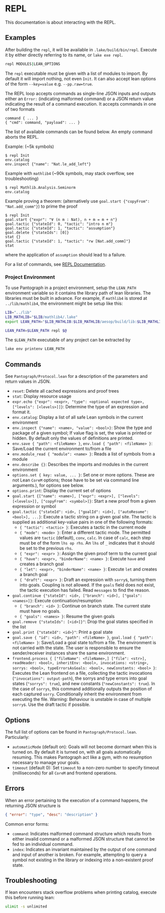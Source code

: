 # REPL

This documentation is about interacting with the REPL.

## Examples

After building the `repl`, it will be available in `.lake/build/bin/repl`.
Execute it by either directly referring to its name, or `lake exe repl`.

``` sh
repl MODULES|LEAN_OPTIONS
```

The `repl` executable must be given with a list of modules to import. By default
it will import nothing, not even `Init`. It can also accept lean options of the
form `--key=value` e.g. `--pp.raw=true`.

The REPL loop accepts commands as single-line JSON inputs and outputs either an
`Error:` (indicating malformed command) or a JSON return value indicating the
result of a command execution. It accepts commands in one of two formats

```
command { ... }
{ "cmd": command, "payload": ... }
```

The list of available commands can be found below. An empty command aborts the
REPL.

Example: (~5k symbols)
```
$ repl Init
env.catalog
env.inspect {"name": "Nat.le_add_left"}
```

Example with `mathlib4` (~90k symbols, may stack overflow, see troubleshooting)

```
$ repl Mathlib.Analysis.Seminorm
env.catalog
```

Example proving a theorem: (alternatively use `goal.start {"copyFrom": "Nat.add_comm"}`)
to prime the proof

```
$ repl Init
goal.start {"expr": "∀ (n m : Nat), n + m = m + n"}
goal.tactic {"stateId": 0, "tactic": "intro n m"}
goal.tactic {"stateId": 1, "tactic": "assumption"}
goal.delete {"stateIds": [0]}
stat {}
goal.tactic {"stateId": 1, "tactic": "rw [Nat.add_comm]"}
stat
```
where the application of `assumption` should lead to a failure.

For a list of commands, see [REPL Documentation](doc/repl.md).

### Project Environment

To use Pantograph in a project environment, setup the `LEAN_PATH` environment
variable so it contains the library path of lean libraries. The libraries must
be built in advance. For example, if `mathlib4` is stored at `../lib/mathlib4`,
the environment might be setup like this:

``` sh
LIB="../lib"
LIB_MATHLIB="$LIB/mathlib4/.lake"
export LEAN_PATH="$LIB_MATHLIB:$LIB_MATHLIB/aesop/build/lib:$LIB_MATHLIB/Qq/build/lib:$LIB_MATHLIB/std/build/lib"

LEAN_PATH=$LEAN_PATH repl $@
```
The `$LEAN_PATH` executable of any project can be extracted by
``` sh
lake env printenv LEAN_PATH
```

## Commands

See `Pantograph/Protocol.lean` for a description of the parameters and return values in JSON.
* `reset`: Delete all cached expressions and proof trees
* `stat`: Display resource usage
* `expr.echo {"expr": <expr>, "type": <optional expected type>, ["levels": [<levels>]]}`: Determine the
  type of an expression and format it.
* `env.catalog`: Display a list of all safe Lean symbols in the current environment
* `env.inspect {"name": <name>, "value": <bool>}`: Show the type and package of a
  given symbol; If value flag is set, the value is printed or hidden. By default
  only the values of definitions are printed.
* `env.save { "path": <fileName> }`, `env.load { "path": <fileName> }`: Save/Load the
  current environment to/from a file
* `env.module_read { "module": <name> }`: Reads a list of symbols from a module
* `env.describe {}`: Describes the imports and modules in the current environment
* `options.set { key: value, ... }`: Set one or more options. These are not Lean
  `CoreM` options; those have to be set via command line arguments.), for
  options see below.
* `options.print`: Display the current set of options
* `goal.start {["name": <name>], ["expr": <expr>], ["levels": [<levels>]], ["copyFrom": <symbol>]}`:
  Start a new proof from a given expression or symbol
* `goal.tactic {"stateId": <id>, ["goalId": <id>], ["autoResume": <bool>], ...}`:
  Execute a tactic string on a given goal site. The tactic is supplied as additional
  key-value pairs in one of the following formats:
  - `{ "tactic": <tactic> }`: Executes a tactic in the current mode
  - `{ "mode": <mode> }`: Enter a different tactic mode. The permitted values
    are `tactic` (default), `conv`, `calc`. In case of `calc`, each step must
    be of the form `lhs op rhs`. An `lhs` of `_` indicates that it should be set
    to the previous `rhs`.
  - `{ "expr": <expr> }`: Assign the given proof term to the current goal
  - `{ "have": <expr>, "binderName": <name> }`: Execute `have` and creates a branch goal
  - `{ "let": <expr>, "binderName": <name> }`: Execute `let` and creates a branch goal
  - `{ "draft": <expr> }`: Draft an expression with `sorry`s, turning them into
    goals. Coupling is not allowed.
  If the `goals` field does not exist, the tactic execution has failed. Read
  `messages` to find the reason.
* `goal.continue {"stateId": <id>, ["branch": <id>], ["goals": <names>]}`:
  Execute continuation/resumption
  - `{ "branch": <id> }`: Continue on branch state. The current state must have no goals.
  - `{ "goals": <names> }`: Resume the given goals
* `goal.remove {"stateIds": [<id>]}"`: Drop the goal states specified in the list
* `goal.print {"stateId": <id>}"`: Print a goal state
* `goal.save { "id": <id>, "path": <fileName> }`, `goal.load { "path": <fileName> }`:
  Save/Load a goal state to/from a file. The environment is not carried with the
  state. The user is responsible to ensure the sender/receiver instances share
  the same environment.
* `frontend.process { ["fileName": <fileName>,] ["file": <str>], readHeader: <bool>, inheritEnv: <bool>, invocations:
  <string>, sorrys: <bool>, typeErrorsAsGoals: <bool>, newConstants: <bool> }`:
  Executes the Lean frontend on a file, collecting the tactic invocations
  (`"invocations": output-path`), the sorrys and type errors into goal states
  (`"sorrys": true`), and new constants (`"newConstants": true`). In the case of
  `sorrys`, this command additionally outputs the position of each captured
  `sorry`. Conditionally inherit the environment from executing the file.
  Warning: Behaviour is unstable in case of multiple `sorry`s. Use the draft
  tactic if possible.

## Options

The full list of options can be found in `Pantograph/Protocol.lean`. Particularly:
- `automaticMode` (default on): Goals will not become dormant when this is
  turned on. By default it is turned on, with all goals automatically resuming.
  This makes Pantograph act like a gym, with no resumption necessary to manage
  your goals.
- `timeout` (default 0): Set `timeout` to a non-zero number to specify timeout
  (milliseconds) for all `CoreM` and frontend operations.

## Errors

When an error pertaining to the execution of a command happens, the returning JSON structure is

``` json
{ "error": "type", "desc": "description" }
```
Common error forms:
* `command`: Indicates malformed command structure which results from either
  invalid command or a malformed JSON structure that cannot be fed to an
  individual command.
* `index`: Indicates an invariant maintained by the output of one command and
  input of another is broken. For example, attempting to query a symbol not
  existing in the library or indexing into a non-existent proof state.

## Troubleshooting

If lean encounters stack overflow problems when printing catalog, execute this before running lean:
```sh
ulimit -s unlimited
```

